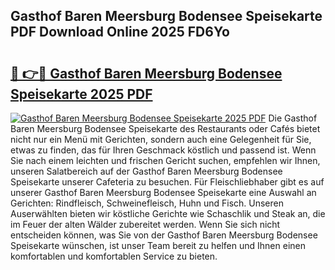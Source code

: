 ## Gasthof Baren Meersburg Bodensee Speisekarte PDF Download Online 2025 FD6Yo

# <h2><a href="http://gcbrfty.nevu.top/?p=Gasthof+Baren+Meersburg+Bodensee+Speisekarte">🔗 👉🔴 Gasthof Baren Meersburg Bodensee Speisekarte 2025 PDF</a></h2>

[![Gasthof Baren Meersburg Bodensee Speisekarte 2025 PDF](https://i.imgur.com/dBaPXMq.png)](http://gcbrfty.nevu.top/?p=Gasthof+Baren+Meersburg+Bodensee+Speisekarte)
Die Gasthof Baren Meersburg Bodensee Speisekarte des Restaurants oder Cafés bietet nicht nur ein Menü mit Gerichten, sondern auch eine Gelegenheit für Sie, etwas zu finden, das für Ihren Geschmack köstlich und passend ist. Wenn Sie nach einem leichten und frischen Gericht suchen, empfehlen wir Ihnen, unseren Salatbereich auf der Gasthof Baren Meersburg Bodensee Speisekarte unserer Cafeteria zu besuchen. Für Fleischliebhaber gibt es auf unserer Gasthof Baren Meersburg Bodensee Speisekarte eine Auswahl an Gerichten: Rindfleisch, Schweinefleisch, Huhn und Fisch. Unseren Auserwählten bieten wir köstliche Gerichte wie Schaschlik und Steak an, die im Feuer der alten Wälder zubereitet werden. Wenn Sie sich nicht entscheiden können, was Sie von der Gasthof Baren Meersburg Bodensee Speisekarte wünschen, ist unser Team bereit zu helfen und Ihnen einen komfortablen und komfortablen Service zu bieten.
